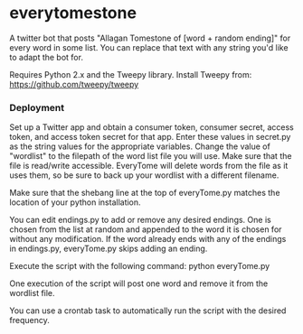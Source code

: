 # everytomestone
A twitter bot that posts "Allagan Tomestone of [word + random ending]" for every word in some list. You can replace that text with any string you'd like to adapt the bot for.

Requires Python 2.x and the Tweepy library. Install Tweepy from: https://github.com/tweepy/tweepy

<h3>Deployment</h3>
Set up a Twitter app and obtain a consumer token, consumer secret, access token, and access token secret for that app. Enter these values in secret.py as the string values for the appropriate variables.
Change the value of "wordlist" to the filepath of the word list file you will use. Make sure that the file is read/write accessible. EveryTome will delete words from the file as it uses them, so be sure to back up your wordlist with a different filename.

Make sure that the shebang line at the top of everyTome.py matches the location of your python installation.

You can edit endings.py to add or remove any desired endings. One is chosen from the list at random and appended to the word it is chosen for without any modification. If the word already ends with any of the endings in endings.py, everyTome.py skips adding an ending.

Execute the script with the following command:
python everyTome.py

One execution of the script will post one word and remove it from the wordlist file.

You can use a crontab task to automatically run the script with the desired frequency.
